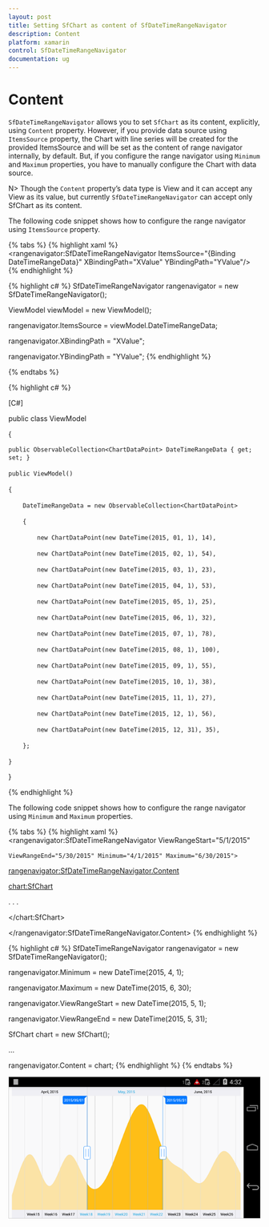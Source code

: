 ```yaml
---
layout: post
title: Setting SfChart as content of SfDateTimeRangeNavigator
description: Content
platform: xamarin
control: SfDateTimeRangeNavigator
documentation: ug
---
```


# Content

`SfDateTimeRangeNavigator` allows you to set `SfChart` as its content, explicitly, using `Content` property. However, if you provide data source using `ItemsSource` property, the Chart with line series will be created for the provided ItemsSource and will be set as the content of range navigator internally, by default. But, if you configure the range navigator using `Minimum` and `Maximum` properties, you have to manually configure the Chart with data source.

N> Though the `Content` property’s data type is View and it can accept any View as its value, but currently `SfDateTimeRangeNavigator` can accept only SfChart as its content.

The following code snippet shows how to configure the range navigator using `ItemsSource` property.

{% tabs %}
{% highlight xaml %}
<rangenavigator:SfDateTimeRangeNavigator ItemsSource="{Binding DateTimeRangeData}" XBindingPath="XValue" YBindingPath="YValue"/>
{% endhighlight %}

{% highlight c# %}
SfDateTimeRangeNavigator rangenavigator = new SfDateTimeRangeNavigator(); 

ViewModel viewModel = new ViewModel(); 

rangenavigator.ItemsSource = viewModel.DateTimeRangeData;

rangenavigator.XBindingPath = "XValue"; 

rangenavigator.YBindingPath = "YValue";
{% endhighlight %}


{% endtabs %}

{% highlight c# %}

[C#]

public class ViewModel

{

	public ObservableCollection<ChartDataPoint> DateTimeRangeData { get; set; }

	public ViewModel()

	{

		DateTimeRangeData = new ObservableCollection<ChartDataPoint>

		{

			new ChartDataPoint(new DateTime(2015, 01, 1), 14),

			new ChartDataPoint(new DateTime(2015, 02, 1), 54),

			new ChartDataPoint(new DateTime(2015, 03, 1), 23),

			new ChartDataPoint(new DateTime(2015, 04, 1), 53),

			new ChartDataPoint(new DateTime(2015, 05, 1), 25),

			new ChartDataPoint(new DateTime(2015, 06, 1), 32),

			new ChartDataPoint(new DateTime(2015, 07, 1), 78),

			new ChartDataPoint(new DateTime(2015, 08, 1), 100),

			new ChartDataPoint(new DateTime(2015, 09, 1), 55),

			new ChartDataPoint(new DateTime(2015, 10, 1), 38),

			new ChartDataPoint(new DateTime(2015, 11, 1), 27),

			new ChartDataPoint(new DateTime(2015, 12, 1), 56),

			new ChartDataPoint(new DateTime(2015, 12, 31), 35),

		};

	}

}

{% endhighlight %}

The following code snippet shows how to configure the range navigator using `Minimum` and `Maximum` properties.

{% tabs %}
{% highlight xaml %}
<rangenavigator:SfDateTimeRangeNavigator ViewRangeStart="5/1/2015" 

	ViewRangeEnd="5/30/2015" Minimum="4/1/2015" Maximum="6/30/2015">

<rangenavigator:SfDateTimeRangeNavigator.Content>

<chart:SfChart>

. . .

</chart:SfChart>

</rangenavigator:SfDateTimeRangeNavigator.Content>
{% endhighlight %}

{% highlight c# %}
SfDateTimeRangeNavigator rangenavigator = new SfDateTimeRangeNavigator();

rangenavigator.Minimum = new DateTime(2015, 4, 1);

rangenavigator.Maximum = new DateTime(2015, 6, 30);

rangenavigator.ViewRangeStart = new DateTime(2015, 5, 1);

rangenavigator.ViewRangeEnd = new DateTime(2015, 5, 31);

SfChart chart = new SfChart();

...

rangenavigator.Content = chart;
{% endhighlight %}
{% endtabs %}

![](content_images/content_img1.png)